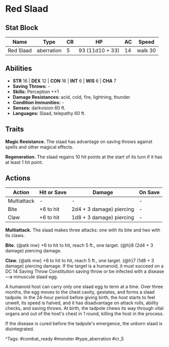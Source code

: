 # Red Slaad

## Stat Block

| Name | Type | CR | HP | AC | Speed |
|------|------|----|----|----|-------|
| Red Slaad | aberration | 5 | 93 (11d10 + 33) | 14 | walk 30 |

## Abilities

- **STR** 16 | **DEX** 12 | **CON** 16 | **INT** 6 | **WIS** 6 | **CHA** 7
- **Saving Throws:** -  
- **Skills:** Perception ++1  
- **Damage Resistances:** acid, cold, fire, lightning, thunder  
- **Condition Immunities:** -  
- **Senses:** darkvision 60 ft.  
- **Languages:** Slaad, telepathy 60 ft.

## Traits

**Magic Resistance.** The slaad has advantage on saving throws against spells and other magical effects.

**Regeneration.** The slaad regains 10 hit points at the start of its turn if it has at least 1 hit point.


## Actions

| Action | Hit or Save | Damage | On Save |
|--------|--------------|--------|----------|
| Multiattack | - | - | - |
| Bite | +6 to hit | 2d4 + 3 damage) piercing | - |
| Claw | +6 to hit | 1d8 + 3 damage) piercing | - |

**Multiattack.** The slaad makes three attacks: one with its bite and two with its claws.

**Bite.** {@atk mw} +6 to hit to hit, reach 5 ft., one target. {@h}8 (2d4 + 3 damage) piercing damage.

**Claw.** {@atk mw} +6 to hit to hit, reach 5 ft., one target. {@h}7 (1d8 + 3 damage) piercing damage. If the target is a humanoid, it must succeed on a DC 14 Saving Throw Constitution saving throw or be infected with a disease—a minuscule slaad egg.

A humanoid host can carry only one slaad egg to term at a time. Over three months, the egg moves to the chest cavity, gestates, and forms a slaad tadpole. In the 24-hour period before giving birth, the host starts to feel unwell, its speed is halved, and it has disadvantage on attack rolls, ability checks, and saving throws. At birth, the tadpole chews its way through vital organs and out of the host's chest in 1 round, killing the host in the process.

If the disease is cured before the tadpole's emergence, the unborn slaad is disintegrated.


^Tags: #combat_ready #monster #type_aberration #cr_5
